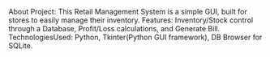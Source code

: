 About Project:
This Retail Management System is a simple GUI, built for stores to easily manage their inventory.
Features: Inventory/Stock control through a Database, Profit/Loss calculations, and Generate Bill.
TechnologiesUsed: Python, Tkinter(Python GUI framework), DB Browser for SQLite.
